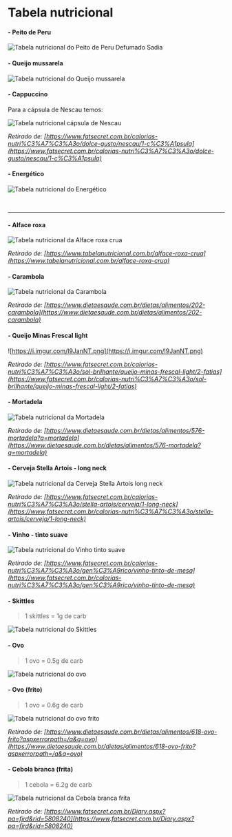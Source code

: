 # Tabela nutricional

#### - Peito de Peru

![Tabela nutricional do Peito de Peru Defumado Sadia](https://i.imgur.com/7GraRAB.png)


#### - Queijo mussarela

![Tabela nutricional do Queijo mussarela](https://i.imgur.com/11Hi5IL.png)

#### - Cappuccino

Para a cápsula de Nescau temos:

![Tabela nutricional cápsula de Nescau](https://i.imgur.com/IceVRw6.png)

*Retirado de: [https://www.fatsecret.com.br/calorias-nutri%C3%A7%C3%A3o/dolce-gusto/nescau/1-c%C3%A1psula](https://www.fatsecret.com.br/calorias-nutri%C3%A7%C3%A3o/dolce-gusto/nescau/1-c%C3%A1psula)*


#### - Energético

![Tabela nutricional do Energético](https://i.imgur.com/fbCIK3Y.jpg)

<br>
<hr>

#### - Alface roxa

![Tabela nutricional da Alface roxa crua](https://i.imgur.com/FzMXi63.png)

*Retirado de: [https://www.tabelanutricional.com.br/alface-roxa-crua](https://www.tabelanutricional.com.br/alface-roxa-crua)*

#### - Carambola

![Tabela nutricional da Carambola](https://i.imgur.com/FMKddjU.png)

*Retirado de: [https://www.dietaesaude.com.br/dietas/alimentos/202-carambola](https://www.dietaesaude.com.br/dietas/alimentos/202-carambola)*

#### - Queijo Minas Frescal light

![https://i.imgur.com/l9JanNT.png](https://i.imgur.com/l9JanNT.png)

*Retirado de: [https://www.fatsecret.com.br/calorias-nutri%C3%A7%C3%A3o/sol-brilhante/queijo-minas-frescal-light/2-fatias](https://www.fatsecret.com.br/calorias-nutri%C3%A7%C3%A3o/sol-brilhante/queijo-minas-frescal-light/2-fatias)*

#### - Mortadela

![Tabela nutricional da Mortadela](https://i.imgur.com/44dRERS.png)

*Retirado de: [https://www.dietaesaude.com.br/dietas/alimentos/576-mortadela?q=mortadela](https://www.dietaesaude.com.br/dietas/alimentos/576-mortadela?q=mortadela)*

#### - Cerveja Stella Artois - long neck

![Tabela nutricional da Cerveja Stella Artois long neck](https://i.imgur.com/ZHRaqyV.png)

*Retirado de: [https://www.fatsecret.com.br/calorias-nutri%C3%A7%C3%A3o/stella-artois/cerveja/1-long-neck](https://www.fatsecret.com.br/calorias-nutri%C3%A7%C3%A3o/stella-artois/cerveja/1-long-neck)*


#### - Vinho - tinto suave

![Tabela nutricional do Vinho tinto suave](https://i.imgur.com/adSTw4C.png)

*Retirado de: [https://www.fatsecret.com.br/calorias-nutri%C3%A7%C3%A3o/gen%C3%A9rico/vinho-tinto-de-mesa](https://www.fatsecret.com.br/calorias-nutri%C3%A7%C3%A3o/gen%C3%A9rico/vinho-tinto-de-mesa)*


#### - Skittles

> 1 skittles = 1g de carb

![Tabela nutricional do Skittles](https://i.imgur.com/bttyD0M.png)


#### - Ovo

> 1 ovo = 0.5g de carb

![Tabela nutricional do ovo](https://i.imgur.com/ilph9NQ.jpg)

#### - Ovo (frito)

> 1 ovo = 0.6g de carb

![Tabela nutricional do ovo frito](https://i.imgur.com/FS6n5qt.png)

*Retirado de: [https://www.dietaesaude.com.br/dietas/alimentos/618-ovo-frito?aspxerrorpath=/a&q=ovo](https://www.dietaesaude.com.br/dietas/alimentos/618-ovo-frito?aspxerrorpath=/a&q=ovo)*


#### - Cebola branca (frita)

> 1 cebola = 6.2g de carb

![Tabela nutricional da Cebola branca frita](https://i.imgur.com/hJzSX0b.png)

*Retirado de: [https://www.fatsecret.com.br/Diary.aspx?pa=fjrd&rid=5808240](https://www.fatsecret.com.br/Diary.aspx?pa=fjrd&rid=5808240)*